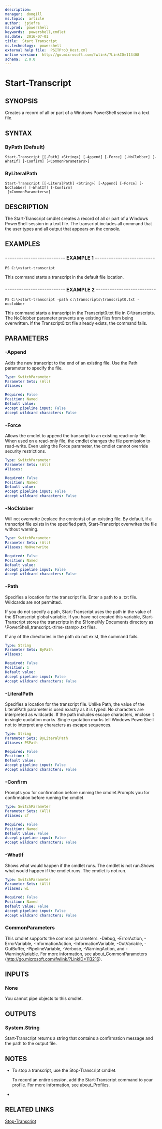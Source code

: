 ```yaml
---
description:  
manager:  dongill
ms.topic:  article
author:  jpjofre
ms.prod:  powershell
keywords:  powershell,cmdlet
ms.date:  2016-07-01
title:  Start Transcript
ms.technology:  powershell
external help file:  PSITPro3_Host.xml
online version:  http://go.microsoft.com/fwlink/?LinkID=113408
schema:  2.0.0
---
```



# Start-Transcript
## SYNOPSIS
Creates a record of all or part of a Windows PowerShell session in a text file.
## SYNTAX

### ByPath (Default)
```
Start-Transcript [[-Path] <String>] [-Append] [-Force] [-NoClobber] [-WhatIf] [-Confirm] [<CommonParameters>]
```

### ByLiteralPath
```
Start-Transcript [[-LiteralPath] <String>] [-Append] [-Force] [-NoClobber] [-WhatIf] [-Confirm]
 [<CommonParameters>]
```

## DESCRIPTION
The Start-Transcript cmdlet creates a record of all or part of a Windows PowerShell session in a text file.
The transcript includes all command that the user types and all output that appears on the console.
## EXAMPLES

### -------------------------- EXAMPLE 1 --------------------------
```
PS C:\>start-transcript
```

This command starts a transcript in the default file location.
### -------------------------- EXAMPLE 2 --------------------------
```
PS C:\>start-transcript -path c:\transcripts\transcript0.txt -noclobber
```

This command starts a transcript in the Transcript0.txt file in C:\transcripts.
The NoClobber parameter prevents any existing files from being overwritten.
If the Transcript0.txt file already exists, the command fails.
## PARAMETERS

### -Append
Adds the new transcript to the end of an existing file.
Use the Path parameter to specify the file.

```yaml
Type: SwitchParameter
Parameter Sets: (All)
Aliases: 

Required: False
Position: Named
Default value: 
Accept pipeline input: False
Accept wildcard characters: False
```

### -Force
Allows the cmdlet to append the transcript to an existing read-only file.
When used on a read-only file, the cmdlet changes the file permission to read-write.
Even using the Force parameter, the cmdlet cannot override security restrictions.

```yaml
Type: SwitchParameter
Parameter Sets: (All)
Aliases: 

Required: False
Position: Named
Default value: 
Accept pipeline input: False
Accept wildcard characters: False
```

### -NoClobber
Will not overwrite (replace the contents) of an existing file.
By default, if a transcript file exists in the specified path, Start-Transcript overwrites the file without warning.

```yaml
Type: SwitchParameter
Parameter Sets: (All)
Aliases: NoOverwrite

Required: False
Position: Named
Default value: 
Accept pipeline input: False
Accept wildcard characters: False
```

### -Path
Specifies a location for the transcript file.
Enter a path to a .txt file.
Wildcards are not permitted.

If you do not specify a path, Start-Transcript uses the path in the value of the $Transcript global variable.
If you have not created this variable, Start-Transcript stores the transcripts in the $Home\My Documents directory as \PowerShell_transcript.\<time-stamp\>.txt files.

If any of the directories in the path do not exist, the command fails.

```yaml
Type: String
Parameter Sets: ByPath
Aliases: 

Required: False
Position: 1
Default value: 
Accept pipeline input: False
Accept wildcard characters: False
```

### -LiteralPath
Specifies a location for the transcript file.
Unlike Path, the value of the LiteralPath parameter is used exactly as it is typed.
No characters are interpreted as wildcards.
If the path includes escape characters, enclose it in single quotation marks.
Single quotation marks tell Windows PowerShell not to interpret any characters as escape sequences.

```yaml
Type: String
Parameter Sets: ByLiteralPath
Aliases: PSPath

Required: False
Position: 1
Default value: 
Accept pipeline input: False
Accept wildcard characters: False
```

### -Confirm
Prompts you for confirmation before running the cmdlet.Prompts you for confirmation before running the cmdlet.

```yaml
Type: SwitchParameter
Parameter Sets: (All)
Aliases: cf

Required: False
Position: Named
Default value: False
Accept pipeline input: False
Accept wildcard characters: False
```

### -WhatIf
Shows what would happen if the cmdlet runs.
The cmdlet is not run.Shows what would happen if the cmdlet runs.
The cmdlet is not run.

```yaml
Type: SwitchParameter
Parameter Sets: (All)
Aliases: wi

Required: False
Position: Named
Default value: False
Accept pipeline input: False
Accept wildcard characters: False
```

### CommonParameters
This cmdlet supports the common parameters: -Debug, -ErrorAction, -ErrorVariable, -InformationAction, -InformationVariable, -OutVariable, -OutBuffer, -PipelineVariable, -Verbose, -WarningAction, and -WarningVariable. For more information, see about_CommonParameters (http://go.microsoft.com/fwlink/?LinkID=113216).
## INPUTS

### None
You cannot pipe objects to this cmdlet.
## OUTPUTS

### System.String
Start-Transcript returns a string that contains a confirmation message and the path to the output file.
## NOTES
* To stop a transcript, use the Stop-Transcript cmdlet.

  To record an entire session, add the Start-Transcript command to your profile.
For more information, see about_Profiles.

*
## RELATED LINKS

[Stop-Transcript](Stop-Transcript.md)

